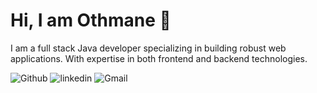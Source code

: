 # Hi, I am Othmane 👋


I am a full stack Java developer specializing in building robust web applications. With expertise in both frontend and backend technologies.

![Github](https://img.shields.io/badge/Github-000?style=for-the-badge&logo=Github&logoColor=white)
![linkedin](https://img.shields.io/badge/Linkedin-0e76a8?style=for-the-badge&logo=Linkedin&logoColor=white)
![Gmail](https://img.shields.io/badge/Gmail-E4080A?style=for-the-badge&logo=Gmail&logoColor=white)



<!--
- 🔭 I’m currently working on ...
- 🌱 I’m currently learning ...
- 👯 I’m looking to collaborate on ...
- 🤔 I’m looking for help with ...
- 💬 Ask me about ...
- 📫 How to reach me: ...
- 😄 Pronouns: ...
- ⚡ Fun fact: ...

-->
